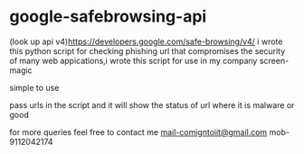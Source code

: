 # google-safebrowsing-api
(look up api v4)https://developers.google.com/safe-browsing/v4/
i wrote this python script for checking phishing url that compromises the security of many web appications,i wrote this script 
for use in my company screen-magic

simple to use

pass urls in the script and it will show the status of url where it is malware or good

for more queries
feel free to contact me
mail-comigntoiit@gmail.com
mob-9112042174
